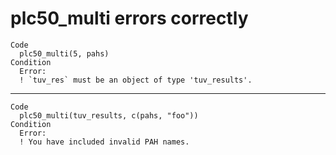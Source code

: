 # plc50_multi errors correctly

    Code
      plc50_multi(5, pahs)
    Condition
      Error:
      ! `tuv_res` must be an object of type 'tuv_results'.

---

    Code
      plc50_multi(tuv_results, c(pahs, "foo"))
    Condition
      Error:
      ! You have included invalid PAH names.

